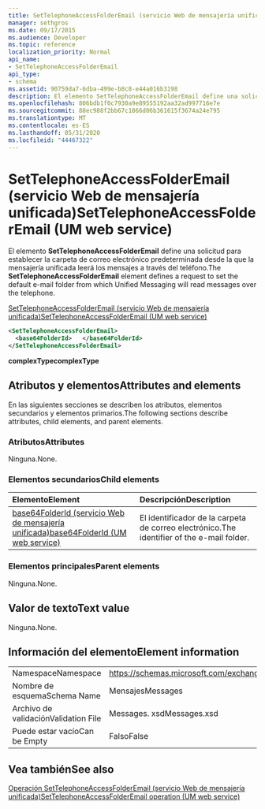 ```yaml
---
title: SetTelephoneAccessFolderEmail (servicio Web de mensajería unificada)
manager: sethgros
ms.date: 09/17/2015
ms.audience: Developer
ms.topic: reference
localization_priority: Normal
api_name:
- SetTelephoneAccessFolderEmail
api_type:
- schema
ms.assetid: 90759da7-6dba-499e-b8c8-e44a016b3198
description: El elemento SetTelephoneAccessFolderEmail define una solicitud para establecer la carpeta de correo electrónico predeterminada desde la que la mensajería unificada leerá los mensajes a través del teléfono.
ms.openlocfilehash: 806bdb1f0c7930a9e89555192aa32ad997716e7e
ms.sourcegitcommit: 88ec988f2bb67c1866d06b361615f3674a24e795
ms.translationtype: MT
ms.contentlocale: es-ES
ms.lasthandoff: 05/31/2020
ms.locfileid: "44467322"
---
```

# <a name="settelephoneaccessfolderemail-um-web-service"></a><span data-ttu-id="fa710-103">SetTelephoneAccessFolderEmail (servicio Web de mensajería unificada)</span><span class="sxs-lookup"><span data-stu-id="fa710-103">SetTelephoneAccessFolderEmail (UM web service)</span></span>

<span data-ttu-id="fa710-104">El elemento **SetTelephoneAccessFolderEmail** define una solicitud para establecer la carpeta de correo electrónico predeterminada desde la que la mensajería unificada leerá los mensajes a través del teléfono.</span><span class="sxs-lookup"><span data-stu-id="fa710-104">The **SetTelephoneAccessFolderEmail** element defines a request to set the default e-mail folder from which Unified Messaging will read messages over the telephone.</span></span> 
  
[<span data-ttu-id="fa710-105">SetTelephoneAccessFolderEmail (servicio Web de mensajería unificada)</span><span class="sxs-lookup"><span data-stu-id="fa710-105">SetTelephoneAccessFolderEmail (UM web service)</span></span>](settelephoneaccessfolderemail-um-web-service.md)
  
```xml
<SetTelephoneAccessFolderEmail>
  <base64FolderId>   </base64FolderId>
</SetTelephoneAccessFolderEmail>
```

 <span data-ttu-id="fa710-106">**complexType**</span><span class="sxs-lookup"><span data-stu-id="fa710-106">**complexType**</span></span>
## <a name="attributes-and-elements"></a><span data-ttu-id="fa710-107">Atributos y elementos</span><span class="sxs-lookup"><span data-stu-id="fa710-107">Attributes and elements</span></span>

<span data-ttu-id="fa710-108">En las siguientes secciones se describen los atributos, elementos secundarios y elementos primarios.</span><span class="sxs-lookup"><span data-stu-id="fa710-108">The following sections describe attributes, child elements, and parent elements.</span></span>
  
### <a name="attributes"></a><span data-ttu-id="fa710-109">Atributos</span><span class="sxs-lookup"><span data-stu-id="fa710-109">Attributes</span></span>

<span data-ttu-id="fa710-110">Ninguna.</span><span class="sxs-lookup"><span data-stu-id="fa710-110">None.</span></span>
  
### <a name="child-elements"></a><span data-ttu-id="fa710-111">Elementos secundarios</span><span class="sxs-lookup"><span data-stu-id="fa710-111">Child elements</span></span>

|<span data-ttu-id="fa710-112">**Elemento**</span><span class="sxs-lookup"><span data-stu-id="fa710-112">**Element**</span></span>|<span data-ttu-id="fa710-113">**Descripción**</span><span class="sxs-lookup"><span data-stu-id="fa710-113">**Description**</span></span>|
|:-----|:-----|
|[<span data-ttu-id="fa710-114">base64FolderId (servicio Web de mensajería unificada)</span><span class="sxs-lookup"><span data-stu-id="fa710-114">base64FolderId (UM web service)</span></span>](base64folderid-um-web-service.md) <br/> |<span data-ttu-id="fa710-115">El identificador de la carpeta de correo electrónico.</span><span class="sxs-lookup"><span data-stu-id="fa710-115">The identifier of the e-mail folder.</span></span>  <br/> |
   
### <a name="parent-elements"></a><span data-ttu-id="fa710-116">Elementos principales</span><span class="sxs-lookup"><span data-stu-id="fa710-116">Parent elements</span></span>

<span data-ttu-id="fa710-117">Ninguna.</span><span class="sxs-lookup"><span data-stu-id="fa710-117">None.</span></span>
  
## <a name="text-value"></a><span data-ttu-id="fa710-118">Valor de texto</span><span class="sxs-lookup"><span data-stu-id="fa710-118">Text value</span></span>

<span data-ttu-id="fa710-119">Ninguna.</span><span class="sxs-lookup"><span data-stu-id="fa710-119">None.</span></span>
  
## <a name="element-information"></a><span data-ttu-id="fa710-120">Información del elemento</span><span class="sxs-lookup"><span data-stu-id="fa710-120">Element information</span></span>

|||
|:-----|:-----|
|<span data-ttu-id="fa710-121">Namespace</span><span class="sxs-lookup"><span data-stu-id="fa710-121">Namespace</span></span>  <br/> |https://schemas.microsoft.com/exchange/services/2006/messages  <br/> |
|<span data-ttu-id="fa710-122">Nombre de esquema</span><span class="sxs-lookup"><span data-stu-id="fa710-122">Schema Name</span></span>  <br/> |<span data-ttu-id="fa710-123">Mensajes</span><span class="sxs-lookup"><span data-stu-id="fa710-123">Messages</span></span>  <br/> |
|<span data-ttu-id="fa710-124">Archivo de validación</span><span class="sxs-lookup"><span data-stu-id="fa710-124">Validation File</span></span>  <br/> |<span data-ttu-id="fa710-125">Messages. xsd</span><span class="sxs-lookup"><span data-stu-id="fa710-125">Messages.xsd</span></span>  <br/> |
|<span data-ttu-id="fa710-126">Puede estar vacío</span><span class="sxs-lookup"><span data-stu-id="fa710-126">Can be Empty</span></span>  <br/> |<span data-ttu-id="fa710-127">Falso</span><span class="sxs-lookup"><span data-stu-id="fa710-127">False</span></span>  <br/> |
   
## <a name="see-also"></a><span data-ttu-id="fa710-128">Vea también</span><span class="sxs-lookup"><span data-stu-id="fa710-128">See also</span></span>



[<span data-ttu-id="fa710-129">Operación SetTelephoneAccessFolderEmail (servicio Web de mensajería unificada)</span><span class="sxs-lookup"><span data-stu-id="fa710-129">SetTelephoneAccessFolderEmail operation (UM web service)</span></span>](settelephoneaccessfolderemail-operation-um-web-service.md)

